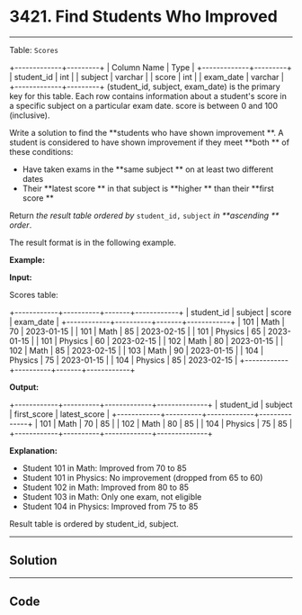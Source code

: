 # 3421. Find Students Who Improved

---

Table: `Scores`


+-------------+---------+
| Column Name | Type    |
+-------------+---------+
| student_id  | int     |
| subject     | varchar |
| score       | int     |
| exam_date   | varchar |
+-------------+---------+
(student_id, subject, exam_date) is the primary key for this table.
Each row contains information about a student's score in a specific subject on a particular exam date. score is between 0 and 100 (inclusive).


Write a solution to find the **students who have shown improvement **. A student is considered to have shown improvement if they meet **both ** of these conditions:

  * Have taken exams in the **same subject ** on at least two different dates
  * Their **latest score ** in that subject is **higher ** than their **first score **



Return _the result table_  _ordered by_ `student_id,` `subject` _in **ascending ** order_.

The result format is in the following example.

 

**Example:**

**Input:**

Scores table:


+------------+----------+-------+------------+
| student_id | subject  | score | exam_date  |
+------------+----------+-------+------------+
| 101        | Math     | 70    | 2023-01-15 |
| 101        | Math     | 85    | 2023-02-15 |
| 101        | Physics  | 65    | 2023-01-15 |
| 101        | Physics  | 60    | 2023-02-15 |
| 102        | Math     | 80    | 2023-01-15 |
| 102        | Math     | 85    | 2023-02-15 |
| 103        | Math     | 90    | 2023-01-15 |
| 104        | Physics  | 75    | 2023-01-15 |
| 104        | Physics  | 85    | 2023-02-15 |
+------------+----------+-------+------------+


**Output:**


+------------+----------+-------------+--------------+
| student_id | subject  | first_score | latest_score |
+------------+----------+-------------+--------------+
| 101        | Math     | 70          | 85           |
| 102        | Math     | 80          | 85           |
| 104        | Physics  | 75          | 85           |
+------------+----------+-------------+--------------+


**Explanation:**

  * Student 101 in Math: Improved from 70 to 85
  * Student 101 in Physics: No improvement (dropped from 65 to 60)
  * Student 102 in Math: Improved from 80 to 85
  * Student 103 in Math: Only one exam, not eligible
  * Student 104 in Physics: Improved from 75 to 85



Result table is ordered by student_id, subject.

---

## Solution



---

## Code
```python


```